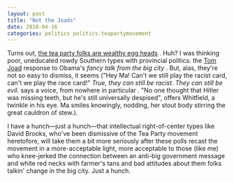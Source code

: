 ```yaml
---
layout: post
title: "Not the Joads"
date: 2010-04-16
categories: politics politics.teapartymovement
---
```


Turns out, [the tea party folks are wealthy egg
heads](http://www.nytimes.com/2010/04/15/us/politics/15poll.html) . Huh? I was
thinking poor, uneducated rowdy Southern types with provincial politics: the 
[Tom Joad](http://en.wikipedia.org/wiki/The_Grapes_of_Wrath) response to Obama's
_fancy talk from the big city_ . But, alas, they're not so easy to dismiss, it
seems ("Hey Ma! Can't we still play the racist card, can't we play the race
card!" _True, they can still be racist. They can still be evil._ says a voice,
from nowhere in particular _._ "No one thought that Hitler was missing teeth,
but he's still universally despised", offers Whitfield, a twinkle in his eye. Ma
smiles knowingly, nodding, her stout body stirring the great cauldron of stew.).

I have a hunch&mdash;just a hunch&mdash;that intellectual right-of-center types
like David Brooks, who've been dismissive of the Tea Party movement heretofore,
will take them a bit more seriously after these polls recast the movement in a
more-acceptable light, more acceptable to those (like me) who knee-jerked the
connection between an anti-big government message and white red necks with
farmer's tans and bad attitudes about them folks talkin' change in the big city.
Just a
hunch.